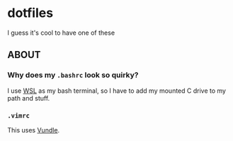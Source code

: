 # dotfiles
I guess it's cool to have one of these

## ABOUT

### Why does my `.bashrc` look so quirky?

I use [WSL](https://github.com/MicrosoftDocs/WSL) as my bash terminal, so I have to add my mounted C drive to my path and stuff.

### `.vimrc`

This uses [Vundle](https://github.com/VundleVim/Vundle.vim).
